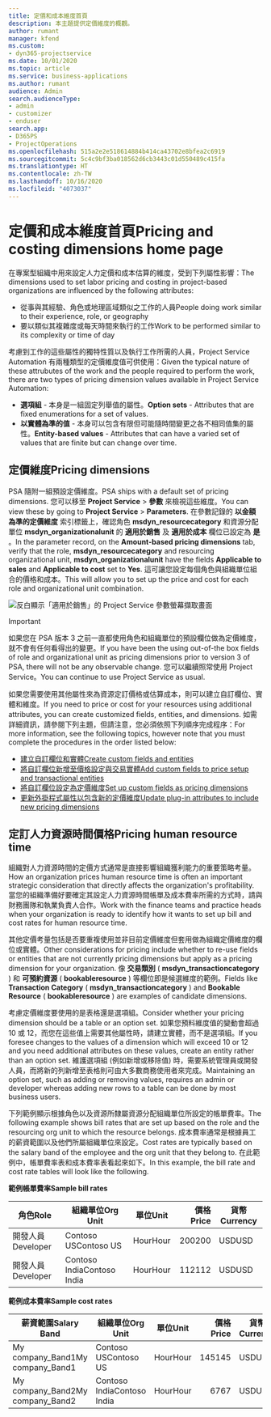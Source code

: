 ```yaml
---
title: 定價和成本維度首頁
description: 本主題提供定價維度的概觀。
author: rumant
manager: kfend
ms.custom:
- dyn365-projectservice
ms.date: 10/01/2020
ms.topic: article
ms.service: business-applications
ms.author: rumant
audience: Admin
search.audienceType:
- admin
- customizer
- enduser
search.app:
- D365PS
- ProjectOperations
ms.openlocfilehash: 515a2e2e518614884b414ca43702e8bfea2c6919
ms.sourcegitcommit: 5c4c9bf3ba018562d6cb3443c01d550489c415fa
ms.translationtype: HT
ms.contentlocale: zh-TW
ms.lasthandoff: 10/16/2020
ms.locfileid: "4073037"
---
```

# <a name="pricing-and-costing-dimensions-home-page"></a><span data-ttu-id="3b258-103">定價和成本維度首頁</span><span class="sxs-lookup"><span data-stu-id="3b258-103">Pricing and costing dimensions home page</span></span>

<span data-ttu-id="3b258-104">在專案型組織中用來設定人力定價和成本估算的維度，受到下列屬性影響：</span><span class="sxs-lookup"><span data-stu-id="3b258-104">The dimensions used to set labor pricing and costing in project-based organizations are influenced by the following attributes:</span></span>

- <span data-ttu-id="3b258-105">從事與其經驗、角色或地理區域類似之工作的人員</span><span class="sxs-lookup"><span data-stu-id="3b258-105">People doing work similar to their experience, role, or geography</span></span>
- <span data-ttu-id="3b258-106">要以類似其複雜度或每天時間來執行的工作</span><span class="sxs-lookup"><span data-stu-id="3b258-106">Work to be performed similar to its complexity or time of day</span></span>

<span data-ttu-id="3b258-107">考慮到工作的這些屬性的獨特性質以及執行工作所需的人員，Project Service Automation 有兩種類型的定價維度值可供使用：</span><span class="sxs-lookup"><span data-stu-id="3b258-107">Given the typical nature of these attrubutes of the work and the people required to perform the work, there are two types of pricing dimension values available in Project Service Automation:</span></span> 

- <span data-ttu-id="3b258-108">**選項組** - 本身是一組固定列舉值的屬性。</span><span class="sxs-lookup"><span data-stu-id="3b258-108">**Option sets** - Attributes that are fixed enumerations for a set of values.</span></span>
- <span data-ttu-id="3b258-109">**以實體為準的值** - 本身可以包含有限但可能隨時間變更之各不相同值集的屬性。</span><span class="sxs-lookup"><span data-stu-id="3b258-109">**Entity-based values** - Attributes that can have a varied set of values that are finite but can change over time.</span></span>

## <a name="pricing-dimensions"></a><span data-ttu-id="3b258-110">定價維度</span><span class="sxs-lookup"><span data-stu-id="3b258-110">Pricing dimensions</span></span>

<span data-ttu-id="3b258-111">PSA 隨附一組預設定價維度。</span><span class="sxs-lookup"><span data-stu-id="3b258-111">PSA ships with a default set of pricing dimensions.</span></span> <span data-ttu-id="3b258-112">您可以移至 **Project Service** > **參數** 來檢視這些維度。</span><span class="sxs-lookup"><span data-stu-id="3b258-112">You can view these by going to **Project Service** > **Parameters**.</span></span> <span data-ttu-id="3b258-113">在參數記錄的 **以金額為準的定價維度** 索引標籤上，確認角色 **msdyn_resourcecategory** 和資源分配單位 **msdyn_organizationalunit** 的 **適用於銷售** 及 **適用於成本** 欄位已設定為 **是** 。</span><span class="sxs-lookup"><span data-stu-id="3b258-113">In the parameter record, on the **Amount-based pricing dimensions** tab, verify that the role, **msdyn_resourcecategory** and resourcing organizational unit, **msdyn_organizationalunit** have the fields **Applicable to sales** and **Applicable to cost** set to **Yes**.</span></span> <span data-ttu-id="3b258-114">這可讓您設定每個角色與組織單位組合的價格和成本。</span><span class="sxs-lookup"><span data-stu-id="3b258-114">This will allow you to set up the price and cost for each role and organizational unit combination.</span></span>

![反白顯示「適用於銷售」的 Project Service 參數螢幕擷取畫面](media/PS-OOB-parameters.png)

> [!IMPORTANT]
> <span data-ttu-id="3b258-116">如果您在 PSA 版本 3 之前一直都使用角色和組織單位的預設欄位做為定價維度，就不會有任何看得出的變更。</span><span class="sxs-lookup"><span data-stu-id="3b258-116">If you have been the using out-of-the box fields of role and organizational unit as pricing dimensions prior to version 3 of PSA, there will not be any observable change.</span></span> <span data-ttu-id="3b258-117">您可以繼續照常使用 Project Service。</span><span class="sxs-lookup"><span data-stu-id="3b258-117">You can continue to use Project Service as usual.</span></span> 

<span data-ttu-id="3b258-118">如果您需要使用其他屬性來為資源定訂價格或估算成本，則可以建立自訂欄位、實體和維度。</span><span class="sxs-lookup"><span data-stu-id="3b258-118">If you need to price or cost for your resources using additional attributes, you can create customized fields, entities, and dimensions.</span></span> <span data-ttu-id="3b258-119">如需詳細資訊，請參閱下列主題，但請注意，您必須依照下列順序完成程序：</span><span class="sxs-lookup"><span data-stu-id="3b258-119">For more information, see the following topics, however note that you must complete the procedures in the order listed below:</span></span>

- [<span data-ttu-id="3b258-120">建立自訂欄位和實體</span><span class="sxs-lookup"><span data-stu-id="3b258-120">Create custom fields and entities</span></span>](create-custom-fields-entities.md)
- [<span data-ttu-id="3b258-121">將自訂欄位新增至價格設定與交易實體</span><span class="sxs-lookup"><span data-stu-id="3b258-121">Add custom fields to price setup and transactional entities</span></span>](field-references.md)
- [<span data-ttu-id="3b258-122">將自訂欄位設定為定價維度</span><span class="sxs-lookup"><span data-stu-id="3b258-122">Set up custom fields as pricing dimensions</span></span>](set-up-pricing-dimensions.md)
- [<span data-ttu-id="3b258-123">更新外掛程式屬性以包含新的定價維度</span><span class="sxs-lookup"><span data-stu-id="3b258-123">Update plug-in attributes to include new pricing dimensions</span></span>](update-plug-in-attributes.md)

## <a name="pricing-human-resource-time"></a><span data-ttu-id="3b258-124">定訂人力資源時間價格</span><span class="sxs-lookup"><span data-stu-id="3b258-124">Pricing human resource time</span></span>
<span data-ttu-id="3b258-125">組織對人力資源時間的定價方式通常是直接影響組織獲利能力的重要策略考量。</span><span class="sxs-lookup"><span data-stu-id="3b258-125">How an organization prices human resource time is often an important strategic consideration that directly affects the organization's profitability.</span></span> <span data-ttu-id="3b258-126">當您的組織準備好要確定其設定人力資源時間帳單及成本費率所需的方式時，請與財務團隊和執業負責人合作。</span><span class="sxs-lookup"><span data-stu-id="3b258-126">Work with the finance teams and practice heads when your organization is ready to identify how it wants to set up bill and cost rates for human resource time.</span></span>

<span data-ttu-id="3b258-127">其他定價考量包括是否要重複使用並非目前定價維度但套用做為組織定價維度的欄位或實體。</span><span class="sxs-lookup"><span data-stu-id="3b258-127">Other considerations for pricing include whether to re-use fields or entities that are not currently pricing dimensions but apply as a pricing dimension for your organization.</span></span> <span data-ttu-id="3b258-128">像 **交易類別** ( **msdyn_transactioncategory** ) 和 **可預約資源** ( **bookableresource** ) 等欄位即是候選維度的範例。</span><span class="sxs-lookup"><span data-stu-id="3b258-128">Fields like **Transaction Category** ( **msdyn_transactioncategory** ) and **Bookable Resource** ( **bookableresource** ) are examples of candidate dimensions.</span></span> 

<span data-ttu-id="3b258-129">考慮定價維度要使用的是表格還是選項組。</span><span class="sxs-lookup"><span data-stu-id="3b258-129">Consider whether your pricing dimension should be a table or an option set.</span></span> <span data-ttu-id="3b258-130">如果您預料維度值的變動會超過 10 或 12，而您在這些值上需要其他屬性時，請建立實體，而不是選項組。</span><span class="sxs-lookup"><span data-stu-id="3b258-130">If you foresee changes to the values of a dimension which will exceed 10 or 12 and you need additional attributes on these values, create an entity rather than an option set.</span></span> <span data-ttu-id="3b258-131">維護選項組 (例如新增或移除值) 時，需要系統管理員或開發人員，而將新的列新增至表格則可由大多數商務使用者來完成。</span><span class="sxs-lookup"><span data-stu-id="3b258-131">Maintaining an option set, such as adding or removing values, requires an admin or developer whereas adding new rows to a table can be done by most business users.</span></span>

<span data-ttu-id="3b258-132">下列範例顯示根據角色以及資源所隸屬資源分配組織單位所設定的帳單費率。</span><span class="sxs-lookup"><span data-stu-id="3b258-132">The following example shows bill rates that are set up based on the role and the resourcing org unit to which the resource belongs.</span></span> <span data-ttu-id="3b258-133">成本費率通常是根據員工的薪資範圍以及他們所屬組織單位來設定。</span><span class="sxs-lookup"><span data-stu-id="3b258-133">Cost rates are typically based on the salary band of the employee and the org unit that they belong to.</span></span> <span data-ttu-id="3b258-134">在此範例中，帳單費率表和成本費率表看起來如下。</span><span class="sxs-lookup"><span data-stu-id="3b258-134">In this example, the bill rate and cost rate tables will look like the following.</span></span>

<span data-ttu-id="3b258-135">**範例帳單費率**</span><span class="sxs-lookup"><span data-stu-id="3b258-135">**Sample bill rates**</span></span>

| <span data-ttu-id="3b258-136">角色</span><span class="sxs-lookup"><span data-stu-id="3b258-136">Role</span></span>        | <span data-ttu-id="3b258-137">組織單位</span><span class="sxs-lookup"><span data-stu-id="3b258-137">Org Unit</span></span>    |<span data-ttu-id="3b258-138">單位</span><span class="sxs-lookup"><span data-stu-id="3b258-138">Unit</span></span>      |<span data-ttu-id="3b258-139">價格</span><span class="sxs-lookup"><span data-stu-id="3b258-139">Price</span></span>      |<span data-ttu-id="3b258-140">貨幣</span><span class="sxs-lookup"><span data-stu-id="3b258-140">Currency</span></span>  |
| ------------|-------------|----------|----------:|----------|
| <span data-ttu-id="3b258-141">開發人員</span><span class="sxs-lookup"><span data-stu-id="3b258-141">Developer</span></span>   | <span data-ttu-id="3b258-142">Contoso US</span><span class="sxs-lookup"><span data-stu-id="3b258-142">Contoso US</span></span>  |<span data-ttu-id="3b258-143">Hour</span><span class="sxs-lookup"><span data-stu-id="3b258-143">Hour</span></span> | <span data-ttu-id="3b258-144">200</span><span class="sxs-lookup"><span data-stu-id="3b258-144">200</span></span>|<span data-ttu-id="3b258-145">USD</span><span class="sxs-lookup"><span data-stu-id="3b258-145">USD</span></span>     |
| <span data-ttu-id="3b258-146">開發人員</span><span class="sxs-lookup"><span data-stu-id="3b258-146">Developer</span></span>   | <span data-ttu-id="3b258-147">Contoso India</span><span class="sxs-lookup"><span data-stu-id="3b258-147">Contoso India</span></span> |<span data-ttu-id="3b258-148">Hour</span><span class="sxs-lookup"><span data-stu-id="3b258-148">Hour</span></span>|   <span data-ttu-id="3b258-149">112</span><span class="sxs-lookup"><span data-stu-id="3b258-149">112</span></span>|<span data-ttu-id="3b258-150">USD</span><span class="sxs-lookup"><span data-stu-id="3b258-150">USD</span></span>     |


<span data-ttu-id="3b258-151">**範例成本費率**</span><span class="sxs-lookup"><span data-stu-id="3b258-151">**Sample cost rates**</span></span>

| <span data-ttu-id="3b258-152">薪資範圍</span><span class="sxs-lookup"><span data-stu-id="3b258-152">Salary Band</span></span>     | <span data-ttu-id="3b258-153">組織單位</span><span class="sxs-lookup"><span data-stu-id="3b258-153">Org Unit</span></span>    |<span data-ttu-id="3b258-154">單位</span><span class="sxs-lookup"><span data-stu-id="3b258-154">Unit</span></span>      |<span data-ttu-id="3b258-155">價格</span><span class="sxs-lookup"><span data-stu-id="3b258-155">Price</span></span>      |<span data-ttu-id="3b258-156">貨幣</span><span class="sxs-lookup"><span data-stu-id="3b258-156">Currency</span></span>  |
| ----------------|-------------|----------|----------:|----------|
| <span data-ttu-id="3b258-157">My company_Band1</span><span class="sxs-lookup"><span data-stu-id="3b258-157">My company_Band1</span></span> | <span data-ttu-id="3b258-158">Contoso US</span><span class="sxs-lookup"><span data-stu-id="3b258-158">Contoso US</span></span>  |<span data-ttu-id="3b258-159">Hour</span><span class="sxs-lookup"><span data-stu-id="3b258-159">Hour</span></span> | <span data-ttu-id="3b258-160">145</span><span class="sxs-lookup"><span data-stu-id="3b258-160">145</span></span>|<span data-ttu-id="3b258-161">USD</span><span class="sxs-lookup"><span data-stu-id="3b258-161">USD</span></span>     |
| <span data-ttu-id="3b258-162">My company_Band2</span><span class="sxs-lookup"><span data-stu-id="3b258-162">My company_Band2</span></span> | <span data-ttu-id="3b258-163">Contoso India</span><span class="sxs-lookup"><span data-stu-id="3b258-163">Contoso India</span></span> |<span data-ttu-id="3b258-164">Hour</span><span class="sxs-lookup"><span data-stu-id="3b258-164">Hour</span></span>|   <span data-ttu-id="3b258-165">67</span><span class="sxs-lookup"><span data-stu-id="3b258-165">67</span></span>|<span data-ttu-id="3b258-166">USD</span><span class="sxs-lookup"><span data-stu-id="3b258-166">USD</span></span>     |
